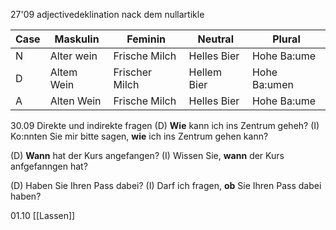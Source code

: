 27'09
adjectivedeklination nack dem nullartikle

| Case | Maskulin   | Feminin        | Neutral     | Plural       |
| ---- | ---------- | -------------- | ----------- | ------------ |
| N    | Alter wein | Frische Milch  | Helles Bier | Hohe Ba:ume  |
| D    | Altem Wein | Frischer Milch | Hellem Bier | Hohe Ba:umen |
| A    | Alten Wein | Frische Milch  | Helles Bier | Hohe Ba:ume  |
 

30.09
Direkte und indirekte fragen
(D) **Wie** kann ich ins Zentrum geheh?
(I) Ko:nnten Sie mir bitte sagen, **wie** ich ins Zentrum gehen kann?

(D) **Wann** hat der Kurs angefangen?
(I) Wissen Sie, **wann** der Kurs anfgefanngen hat?

(D) Haben Sie Ihren Pass dabei?
(I) Darf ich fragen, **ob** Sie Ihren Pass dabei haben?



01.10
[[Lassen]]

